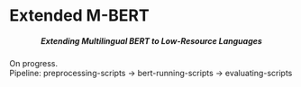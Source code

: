 # Extended M-BERT
<h5 align="center">Extending Multilingual BERT to Low-Resource Languages </h5>

On progress.  
Pipeline: preprocessing-scripts -> bert-running-scripts -> evaluating-scripts